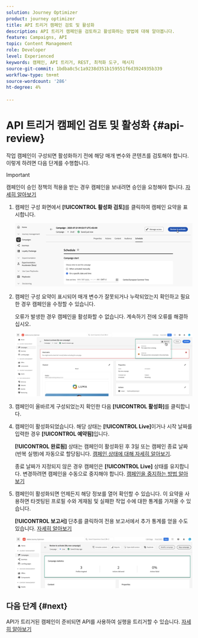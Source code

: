 ```yaml
---
solution: Journey Optimizer
product: journey optimizer
title: API 트리거 캠페인 검토 및 활성화
description: API 트리거 캠페인을 검토하고 활성화하는 방법에 대해 알아봅니다.
feature: Campaigns, API
topic: Content Management
role: Developer
level: Experienced
keywords: 캠페인, API 트리거, REST, 최적화 도구, 메시지
source-git-commit: 1bdba8c5c1a9238d351b159551f6d3924935b339
workflow-type: tm+mt
source-wordcount: '286'
ht-degree: 4%

---
```



# API 트리거 캠페인 검토 및 활성화 {#api-review}

작업 캠페인이 구성되면 활성화하기 전에 해당 매개 변수와 콘텐츠를 검토해야 합니다. 이렇게 하려면 다음 단계를 수행합니다.

>[!IMPORTANT]
>
> 캠페인이 승인 정책의 적용을 받는 경우 캠페인을 보내려면 승인을 요청해야 합니다. [자세히 알아보기](../test-approve/gs-approval.md)

1. 캠페인 구성 화면에서 **[!UICONTROL 활성화 검토]**&#x200B;를 클릭하여 캠페인 요약을 표시합니다.

   ![](assets/campaign-review.png)

1. 캠페인 구성 요약이 표시되어 매개 변수가 잘못되거나 누락되었는지 확인하고 필요한 경우 캠페인을 수정할 수 있습니다.

   오류가 발생한 경우 캠페인을 활성화할 수 없습니다. 계속하기 전에 오류를 해결하십시오.

   ![](assets/create-campaign-alerts.png)

1. 캠페인이 올바르게 구성되었는지 확인한 다음 **[!UICONTROL 활성화]**&#x200B;를 클릭합니다.

1. 캠페인이 활성화되었습니다. 해당 상태는 **[!UICONTROL Live]**&#x200B;이거나 시작 날짜를 입력한 경우 **[!UICONTROL 예약됨]**&#x200B;입니다.

   **[!UICONTROL 완료됨]** 상태는 캠페인이 활성화된 후 3일 또는 캠페인 종료 날짜(반복 실행)에 자동으로 할당됩니다. [캠페인 상태에 대해 자세히 알아보기](get-started-with-campaigns.md#statuses).

   종료 날짜가 지정되지 않은 경우 캠페인은 **[!UICONTROL Live]** 상태를 유지합니다. 변경하려면 캠페인을 수동으로 중지해야 합니다. [캠페인을 중지하는 방법 알아보기](modify-stop-campaign.md)


1. 캠페인이 활성화되면 언제든지 해당 정보를 열어 확인할 수 있습니다. 이 요약을 사용하면 타겟팅된 프로필 수와 게재됨 및 실패한 작업 수에 대한 통계를 가져올 수 있습니다.

   **[!UICONTROL 보고서]** 단추를 클릭하여 전용 보고서에서 추가 통계를 얻을 수도 있습니다. [자세히 알아보기](../reports/campaign-global-report-cja.md)

   ![](assets/create-campaign-summary.png)

## 다음 단계 {#next}

API가 트리거된 캠페인이 준비되면 API를 사용하여 실행을 트리거할 수 있습니다. [자세히 알아보기](trigger-campaigns.md)
